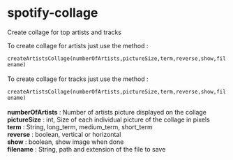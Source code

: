 # spotify-collage
Create collage for top artists and tracks

To create collage for artists just use the method :
<br>    <code> createArtistsCollage(numberOfArtists,pictureSize,term,reverse,show,filename)</code><br><br>
To create collage for tracks just use the method :
<br>    <code> createArtistsCollage(numberOfArtists,pictureSize,term,reverse,show,filename)</code><br><br>
  <b>numberOfArtists</b> : Number of artists picture displayed on the collage <br>
  <b>pictureSize</b> : int, Size of each individual picture of the collage in pixels<br>
  <b>term</b>        : String, long_term, medium_term, short_term <br>
  <b>reverse</b>     : boolean, vertical or horizontal<br>
  <b>show</b>        : boolean, show image when done<br>
  <b>filename</b>    : String, path and extension of the file to save<br>
  
